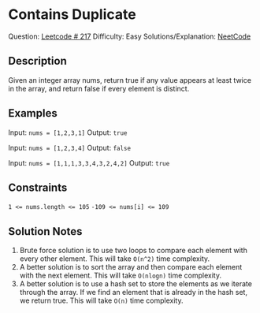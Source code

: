 # Contains Duplicate
Question: [Leetcode # 217](https://leetcode.com/problems/contains-duplicate)
Difficulty: Easy
Solutions/Explanation: [NeetCode](https://www.youtube.com/watch?v=3OamzN90kPg&ab_channel=NeetCode)

## Description
Given an integer array nums, return true if any value appears at least twice in the array, and return false if every element is distinct.

## Examples
Input: `nums = [1,2,3,1]`
Output: `true`

Input: `nums = [1,2,3,4]`
Output: `false`

Input: `nums = [1,1,1,3,3,4,3,2,4,2]`
Output: `true`


## Constraints
`1 <= nums.length <= 105`
`-109 <= nums[i] <= 109`

## Solution Notes
1. Brute force solution is to use two loops to compare each element with every other element. This will take `O(n^2)` time complexity.
2. A better solution is to sort the array and then compare each element with the next element. This will take `O(nlogn)` time complexity.
3. A better solution is to use a hash set to store the elements as we iterate through the array. If we find an element that is already in the hash set, we return true. This will take `O(n)` time complexity.
